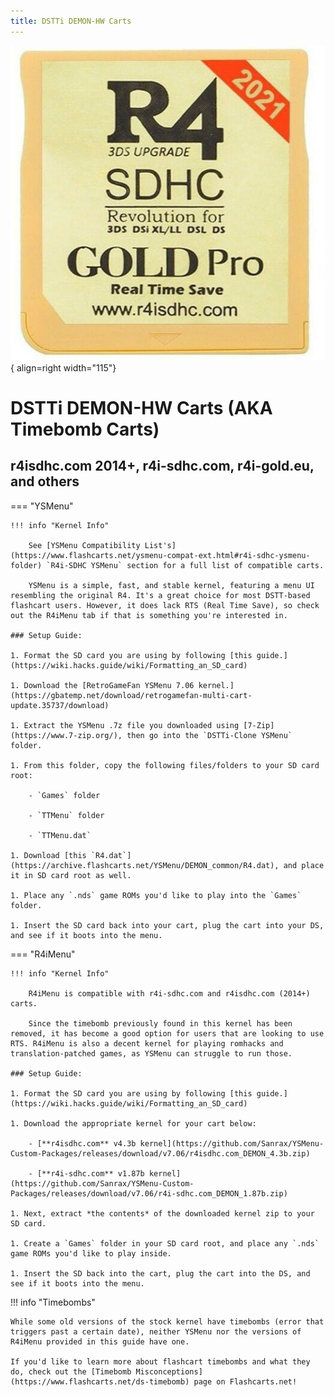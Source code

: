 ```yaml
---
title: DSTTi DEMON-HW Carts
---
```


![r4isdhc.com 2014+](../images/r4i-sdhc.jpg){ align=right width="115"}
# DSTTi DEMON-HW Carts (AKA Timebomb Carts)
## r4isdhc.com 2014+, r4i-sdhc.com, r4i-gold.eu, and others

=== "YSMenu"

    !!! info "Kernel Info"

        See [YSMenu Compatibility List's](https://www.flashcarts.net/ysmenu-compat-ext.html#r4i-sdhc-ysmenu-folder) `R4i-SDHC YSMenu` section for a full list of compatible carts.

        YSMenu is a simple, fast, and stable kernel, featuring a menu UI resembling the original R4. It's a great choice for most DSTT-based flashcart users. However, it does lack RTS (Real Time Save), so check out the R4iMenu tab if that is something you're interested in.

    ### Setup Guide:

    1. Format the SD card you are using by following [this guide.](https://wiki.hacks.guide/wiki/Formatting_an_SD_card)

    1. Download the [RetroGameFan YSMenu 7.06 kernel.](https://gbatemp.net/download/retrogamefan-multi-cart-update.35737/download)

    1. Extract the YSMenu .7z file you downloaded using [7-Zip](https://www.7-zip.org/), then go into the `DSTTi-Clone YSMenu` folder.

    1. From this folder, copy the following files/folders to your SD card root:

        - `Games` folder

        - `TTMenu` folder

        - `TTMenu.dat`

    1. Download [this `R4.dat`](https://archive.flashcarts.net/YSMenu/DEMON_common/R4.dat), and place it in SD card root as well.

    1. Place any `.nds` game ROMs you'd like to play into the `Games` folder.

    1. Insert the SD card back into your cart, plug the cart into your DS, and see if it boots into the menu.

=== "R4iMenu"

    !!! info "Kernel Info"

        R4iMenu is compatible with r4i-sdhc.com and r4isdhc.com (2014+) carts.

        Since the timebomb previously found in this kernel has been removed, it has become a good option for users that are looking to use RTS. R4iMenu is also a decent kernel for playing romhacks and translation-patched games, as YSMenu can struggle to run those.

    ### Setup Guide:

    1. Format the SD card you are using by following [this guide.](https://wiki.hacks.guide/wiki/Formatting_an_SD_card)

    1. Download the appropriate kernel for your cart below:

        - [**r4isdhc.com** v4.3b kernel](https://github.com/Sanrax/YSMenu-Custom-Packages/releases/download/v7.06/r4isdhc.com_DEMON_4.3b.zip)

        - [**r4i-sdhc.com** v1.87b kernel](https://github.com/Sanrax/YSMenu-Custom-Packages/releases/download/v7.06/r4i-sdhc.com_DEMON_1.87b.zip)

    1. Next, extract *the contents* of the downloaded kernel zip to your SD card.

    1. Create a `Games` folder in your SD card root, and place any `.nds` game ROMs you'd like to play inside.

    1. Insert the SD back into the cart, plug the cart into the DS, and see if it boots into the menu.

!!! info "Timebombs"

    While some old versions of the stock kernel have timebombs (error that triggers past a certain date), neither YSMenu nor the versions of R4iMenu provided in this guide have one.

    If you'd like to learn more about flashcart timebombs and what they do, check out the [Timebomb Misconceptions](https://www.flashcarts.net/ds-timebomb) page on Flashcarts.net!